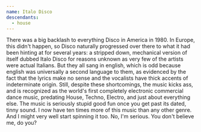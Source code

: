```yaml
---
name: Italo Disco
descendants:
  - house
---
```


There was a big backlash to everything Disco in America in 1980. In
Europe, this didn't happen, so Disco naturally progressed over there to
what it had been hinting at for several years: a stripped down,
mechanical version of itself dubbed Italo Disco for reasons unknown as
very few of the artists were actual Italians. But they all sang in
english, which is odd because english was universally a second language
to them, as evidenced by the fact that the lyrics make no sense and the
vocalists have thick accents of indeterminate origin. Still, despite
these shortcomings, the music kicks ass, and is recognized as the
world's first completely electronic commercial dance music, predating
House, Techno, Electro, and just about everything else. The music is
seriously stupid good fun once you get past its dated, tinny sound. I
now have ten times more of this music than any other genre. And I might
very well start spinning it too. No, I'm serious. You don't believe me,
do you?
